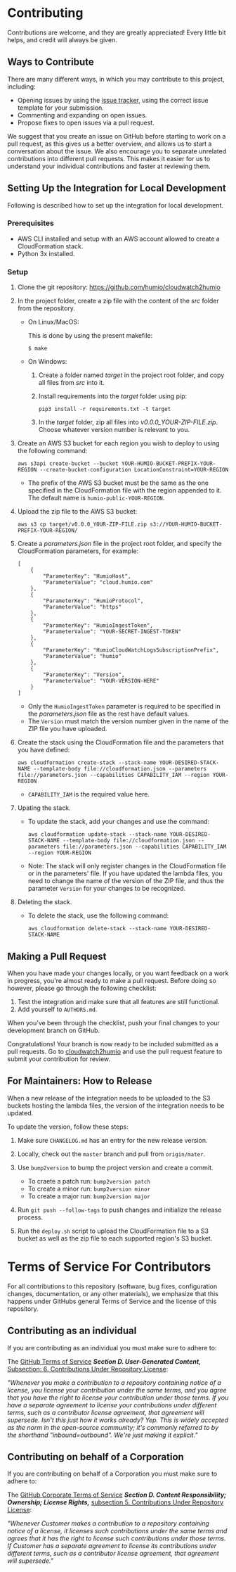 # Contributing
Contributions are welcome, and they are greatly appreciated! 
Every little bit helps, and credit will always be given.

## Ways to Contribute
There are many different ways, in which you may contribute to this project, including:

   * Opening issues by using the [issue tracker](https://link-to-issue-tracker.com), using the correct issue template for your submission.
   * Commenting and expanding on open issues.
   * Propose fixes to open issues via a pull request.

We suggest that you create an issue on GitHub before starting to work on a pull request, as this gives us a better overview, and allows us to start a conversation about the issue.
We also encourage you to separate unrelated contributions into different pull requests. This makes it easier for us to understand your individual contributions and faster at reviewing them.

## Setting Up the Integration for Local Development
Following is described how to set up the integration for local development. 

### Prerequisites

* AWS CLI installed and setup with an AWS account allowed to create a CloudFormation stack. 
* Python 3x installed.

### Setup

1. Clone the git repository: https://github.com/humio/cloudwatch2humio 

2. In the project folder, create a zip file with the content of the *src* folder from the repository.
    - On Linux/MacOS: 
      
      This is done by using the present makefile: 
      
      ```
      $ make
      ```

    - On Windows:

      1. Create a folder named *target* in the project root folder, and copy all files from *src* into it.

      2. Install requirements into the *target* folder using pip: 

            ```
            pip3 install -r requirements.txt -t target
            ```

      3. In the *target* folder, zip all files into *v0.0.0_YOUR-ZIP-FILE.zip*. Choose whatever version number is relevant to you.  

3. Create an AWS S3 bucket for each region you wish to deploy to using the following command: 

    ```
    aws s3api create-bucket --bucket YOUR-HUMIO-BUCKET-PREFIX-YOUR-REGION --create-bucket-configuration LocationConstraint=YOUR-REGION
    ```

    - The prefix of the AWS S3 bucket must be the same as the one specified in the CloudFormation file with the region appended to it. The default name is `humio-public-YOUR-REGION`.

4. Upload the zip file to the AWS S3 bucket: 

    ```
    aws s3 cp target/v0.0.0_YOUR-ZIP-FILE.zip s3://YOUR-HUMIO-BUCKET-PREFIX-YOUR-REGION/
    ``` 

5. Create a *parameters.json* file in the project root folder, and specify the CloudFormation parameters, for example: 

    ```
    [
        { 
            "ParameterKey": "HumioHost", 
            "ParameterValue": "cloud.humio.com" 
        },
        { 
            "ParameterKey": "HumioProtocol", 
            "ParameterValue": "https" 
        },
        { 
            "ParameterKey": "HumioIngestToken", 
            "ParameterValue": "YOUR-SECRET-INGEST-TOKEN" 
        },
        { 
            "ParameterKey": "HumioCloudWatchLogsSubscriptionPrefix", 
            "ParameterValue": "humio" 
        },
        {
            "ParameterKey": "Version",
            "ParameterValue": "YOUR-VERSION-HERE"
        }
    ]
    ```

    - Only the  `HumioIngestToken` parameter is required to be specified in the *parameters.json* file as the rest have default values.
    - The `Version` must match the version number given in the name of the ZIP file you have uploaded.

6. Create the stack using the CloudFormation file and the parameters that you have defined: 

    ```
    aws cloudformation create-stack --stack-name YOUR-DESIRED-STACK-NAME --template-body file://cloudformation.json --parameters file://parameters.json --capabilities CAPABILITY_IAM --region YOUR-REGION
    ```

    - `CAPABILITY_IAM` is the required value here. 

7. Upating the stack.

    - To update the stack, add your changes and use the command: 
    
        ```
        aws cloudformation update-stack --stack-name YOUR-DESIRED-STACK-NAME --template-body file://cloudformation.json --parameters file://parameters.json --capabilities CAPABILITY_IAM --region YOUR-REGION
        ```

    - Note: The stack will only register changes in the CloudFormation file or in the parameters' file. If you have updated the lambda files, you need to change the name of the version of the ZIP file, and thus the parameter `Version` for your changes to be recognized.

8. Deleting the stack.

    - To delete the stack, use the following command:

        ```
        aws cloudformation delete-stack --stack-name YOUR-DESIRED-STACK-NAME
        ```

## Making a Pull Request
When you have made your changes locally, or you want feedback on a work in progress, you're almost ready to make a pull request. Before doing so however, please go through the following checklist:

1. Test the integration and make sure that all features are still functional.
2. Add yourself to `AUTHORS.md`.

When you've been through the checklist, push your final changes to your development branch on GitHub.

Congratulations! Your branch is now ready to be included submitted as a pull requests. Go to [cloudwatch2humio](https://github.com/humio/cloudwatch2humio) and use the pull request feature to submit your contribution for review.

## For Maintainers: How to Release
When a new release of the integration needs to be uploaded to the S3 buckets hosting the lambda files, the version of the integration needs to be updated.

To update the version, follow these steps:

1. Make sure `CHANGELOG.md` has an entry for the new release version.
2. Locally, check out the `master` branch and pull from `origin/mater`.
3. Use `bump2version` to bump the project version and create a commit.

    * To craete a patch run: `bump2version patch`
    * To create a minor run: `bump2version minor`
    * To create a major run: `bump2version major`

4. Run `git push --follow-tags` to push changes and initialize the release process.
5. Run the `deploy.sh` script to upload the CloudFormation file to a S3 bucket as well as the zip file to each supported region's S3 bucket. 

Terms of Service For Contributors
=================================
For all contributions to this repository (software, bug fixes, configuration changes, documentation, or any other materials), we emphasize that this happens under GitHubs general Terms of Service and the license of this repository.

## Contributing as an individual
If you are contributing as an individual you must make sure to adhere to:

The [GitHub Terms of Service](https://help.github.com/en/github/site-policy/github-terms-of-service) __*Section D. User-Generated Content,*__ [Subsection: 6. Contributions Under Repository License](https://help.github.com/en/github/site-policy/github-terms-of-service#6-contributions-under-repository-license):

_"Whenever you make a contribution to a repository containing notice of a license, you license your contribution under the same terms, and you agree that you have the right to license your contribution under those terms. If you have a separate agreement to license your contributions under different terms, such as a contributor license agreement, that agreement will supersede.
Isn't this just how it works already? Yep. This is widely accepted as the norm in the open-source community; it's commonly referred to by the shorthand "inbound=outbound". We're just making it explicit."_

## Contributing on behalf of a Corporation
If you are contributing on behalf of a Corporation you must make sure to adhere to:

The [GitHub Corporate Terms of Service](https://help.github.com/en/github/site-policy/github-corporate-terms-of-service) _**Section D. Content Responsibility; Ownership; License Rights,**_ [subsection 5. Contributions Under Repository License](https://help.github.com/en/github/site-policy/github-corporate-terms-of-service#5-contributions-under-repository-license):

_"Whenever Customer makes a contribution to a repository containing notice of a license, it licenses such contributions under the same terms and agrees that it has the right to license such contributions under those terms. If Customer has a separate agreement to license its contributions under different terms, such as a contributor license agreement, that agreement will supersede."_
